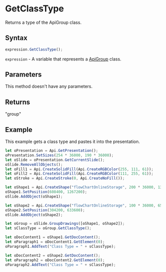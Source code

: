 # GetClassType

Returns a type of the ApiGroup class.

## Syntax

```javascript
expression.GetClassType();
```

`expression` - A variable that represents a [ApiGroup](../ApiGroup.md) class.

## Parameters

This method doesn't have any parameters.

## Returns

"group"

## Example

This example gets a class type and pastes it into the presentation.

```javascript editor-
let oPresentation = Api.GetPresentation();
oPresentation.SetSizes(254 * 36000, 190 * 36000);
let oSlide = oPresentation.GetCurrentSlide();
oSlide.RemoveAllObjects();
let oFill1 = Api.CreateSolidFill(Api.CreateRGBColor(255, 111, 61));
let oFill2 = Api.CreateSolidFill(Api.CreateRGBColor(111, 255, 61));
let oStroke = Api.CreateStroke(0, Api.CreateNoFill());

let oShape1 = Api.CreateShape("flowChartOnlineStorage", 200 * 36000, 130 * 36000, oFill1, oStroke);
oShape1.SetPosition(608400, 1267200);
oSlide.AddObject(oShape1);

let oShape2 = Api.CreateShape("flowChartOnlineStorage", 100 * 36000, 65 * 36000, oFill2, oStroke);
oShape2.SetPosition(304200, 633600);
oSlide.AddObject(oShape2);

let oGroup = oSlide.GroupDrawings([oShape1, oShape2]);
let sClassType = oGroup.GetClassType();

let oDocContent1 = oShape1.GetDocContent();
let oParagraph1 = oDocContent1.GetElement(0);
oParagraph1.AddText("Class Type = " + sClassType);

let oDocContent2 = oShape2.GetDocContent();
let oParagraph2 = oDocContent2.GetElement(0);
oParagraph2.AddText("Class Type = " + sClassType);

```
